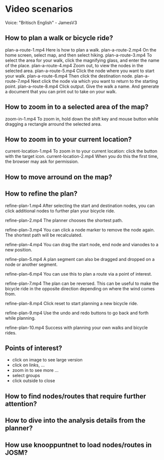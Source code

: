 # Video scenarios

Voice: "Britisch English" - JamesV3

## How to plan a walk or bicycle ride?

plan-a-route-1.mp4 Here is how to plan a walk.
plan-a-route-2.mp4 On the home screen, select map, and then select hiking.
plan-a-route-3.mp4 To select the area for your walk, click the magnifying glass, and enter the name of the place.
plan-a-route-4.mp4 Zoom out, to view the nodes in the selected area.
plan-a-route-5.mp4 Click the node where you want to start your walk.
plan-a-route-6.mp4 Then click the destination node.
plan-a-route-7.mp4 Next click the node via which you want to return to the starting point.
plan-a-route-8.mp4 Click output. Give the walk a name. And generate a document that you can print out to take on your walk.

## How to zoom in to a selected area of the map?

zoom-in-1.mp4 To zoom in, hold down the shift key and mouse button while dragging a rectangle arround the selected area. 

## How to zoom in to your current location?

current-location-1.mp4 To zoom in to your current location: click the button with the target icon.
current-location-2.mp4 When you do this the first time, the browser may ask for permission.

## How to move arround on the map?

## How to refine the plan?

refine-plan-1.mp4 After selecting the start and destination nodes, you can click additional nodes to further plan your bicycle ride.

refine-plan-2.mp4 The planner chooses the shortest path.

refine-plan-3.mp4 You can click a node marker to remove the node again. The shortest path will be recalculated.

refine-plan-4.mp4 You can drag the start node, end node and vianodes to a new position.

refine-plan-5.mp4 A plan segment can also be dragged and dropped on a node or another segment. 

refine-plan-6.mp4 You can use this to plan a route via a point of interest. 

refine-plan-7.mp4 The plan can be reversed. This can be useful to make the bicycle ride in the opposite direction depending on where the wind comes from. 

refine-plan-8.mp4 Click reset to start planning a new bicycle ride. 

refine-plan-9.mp4 Use the undo and redo buttons to go back and forth while planning. 

refine-plan-10.mp4 Success with planning your own walks and bicycle rides.

## Points of interest?

- click on image to see large version
- click on links, ...
- zoom in to see more ...
- select groups
- click outside to close

## How to find nodes/routes that require further attention?

## How to dive into the analysis details from the planner?

## How use knooppuntnet to load nodes/routes in JOSM?
